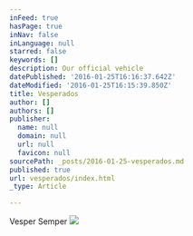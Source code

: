 ```yaml
---
inFeed: true
hasPage: true
inNav: false
inLanguage: null
starred: false
keywords: []
description: Our official vehicle
datePublished: '2016-01-25T16:16:37.642Z'
dateModified: '2016-01-25T16:15:39.850Z'
title: Vesperados
author: []
authors: []
publisher:
  name: null
  domain: null
  url: null
  favicon: null
sourcePath: _posts/2016-01-25-vesperados.md
published: true
url: vesperados/index.html
_type: Article

---
```

Vesper Semper
![](https://the-grid-user-content.s3-us-west-2.amazonaws.com/17e2843c-91ea-466c-bc04-30115cacae08.jpg)